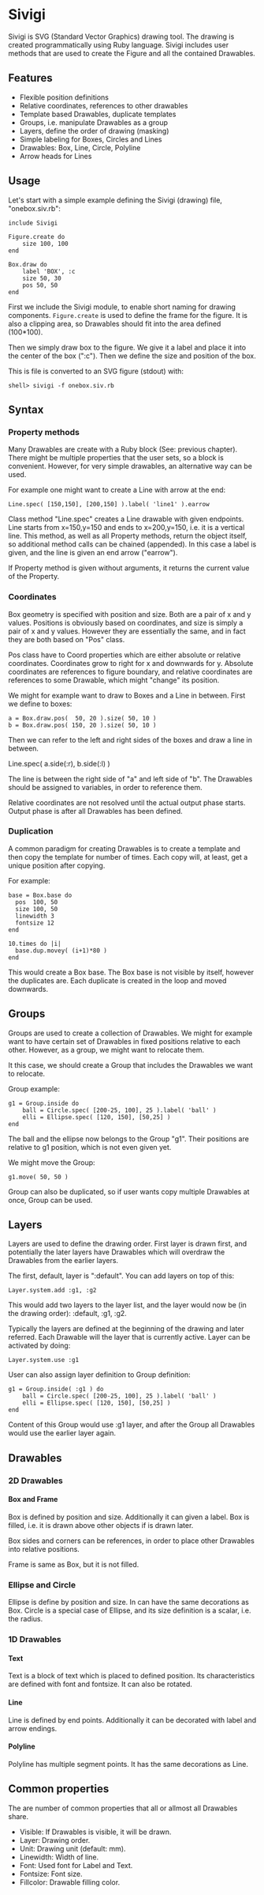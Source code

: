 # Sivigi

Sivigi is SVG (Standard Vector Graphics) drawing tool. The drawing is
created programmatically using Ruby language. Sivigi includes user
methods that are used to create the Figure and all the contained
Drawables.


## Features

* Flexible position definitions
* Relative coordinates, references to other drawables
* Template based Drawables, duplicate templates
* Groups, i.e. manipulate Drawables as a group
* Layers, define the order of drawing (masking)
* Simple labeling for Boxes, Circles and Lines
* Drawables: Box, Line, Circle, Polyline
* Arrow heads for Lines


## Usage

Let's start with a simple example defining the Sivigi (drawing) file, "onebox.siv.rb":

    include Sivigi
    
    Figure.create do
        size 100, 100
    end
    
    Box.draw do
        label 'BOX', :c
        size 50, 30
        pos 50, 50
    end
    
First we include the Sivigi module, to enable short naming for drawing
components. `Figure.create` is used to define the frame for the
figure. It is also a clipping area, so Drawables should fit into the
area defined (100*100).

Then we simply draw box to the figure. We give it a label and place it
into the center of the box (":c"). Then we define the size and
position of the box.

This is file is converted to an SVG figure (stdout) with:

    shell> sivigi -f onebox.siv.rb


## Syntax

### Property methods

Many Drawables are create with a Ruby block (See: previous
chapter). There might be multiple properties that the user sets, so a
block is convenient. However, for very simple drawables, an
alternative way can be used.

For example one might want to create a Line with arrow at the end:

    Line.spec( [150,150], [200,150] ).label( 'line1' ).earrow

Class method "Line.spec" creates a Line drawable with given
endpoints. Line starts from x=150,y=150 and ends to x=200,y=150,
i.e. it is a vertical line. This method, as well as all Property
methods, return the object itself, so additional method calls can be
chained (appended). In this case a label is given, and the line is
given an end arrow ("earrow").

If Property method is given without arguments, it returns the current
value of the Property.


### Coordinates

Box geometry is specified with position and size. Both are a pair of x
and y values. Positions is obviously based on coordinates, and size is
simply a pair of x and y values. However they are essentially the
same, and in fact they are both based on "Pos" class.

Pos class have to Coord properties which are either absolute or
relative coordinates. Coordinates grow to right for x and downwards
for y. Absolute coordinates are references to figure boundary, and
relative coordinates are references to some Drawable, which might
"change" its position.

We might for example want to draw to Boxes and a Line in
between. First we define to boxes:

    a = Box.draw.pos(  50, 20 ).size( 50, 10 )
    b = Box.draw.pos( 150, 20 ).size( 50, 10 )

Then we can refer to the left and right sides of the boxes and draw a
line in between.

   Line.spec( a.side(:r), b.side(:l) )

The line is between the right side of "a" and left side of "b". The
Drawables should be assigned to variables, in order to reference them.

Relative coordinates are not resolved until the actual output phase
starts. Output phase is after all Drawables has been defined.


### Duplication

A common paradigm for creating Drawables is to create a template and
then copy the template for number of times. Each copy will, at least,
get a unique position after copying.

For example:

    base = Box.base do
      pos  100, 50
      size 100, 50
      linewidth 3
      fontsize 12
    end
    
    10.times do |i|
      base.dup.movey( (i+1)*80 )
    end

This would create a Box base. The Box base is not visible by itself,
however the duplicates are. Each duplicate is created in the loop and
moved downwards.


## Groups

Groups are used to create a collection of Drawables. We might for
example want to have certain set of Drawables in fixed positions
relative to each other. However, as a group, we might want to
relocate them.

It this case, we should create a Group that includes the Drawables we
want to relocate.

Group example:

    g1 = Group.inside do
        ball = Circle.spec( [200-25, 100], 25 ).label( 'ball' )
        elli = Ellipse.spec( [120, 150], [50,25] )
    end

The ball and the ellipse now belongs to the Group "g1". Their
positions are relative to g1 position, which is not even given yet.

We might move the Group:

    g1.move( 50, 50 )

Group can also be duplicated, so if user wants copy multiple Drawables
at once, Group can be used.


## Layers

Layers are used to define the drawing order. First layer is drawn
first, and potentially the later layers have Drawables which will
overdraw the Drawables from the earlier layers.

The first, default, layer is ":default". You can add layers on top of
this:

    Layer.system.add :g1, :g2

This would add two layers to the layer list, and the layer would now
be (in the drawing order): :default, :g1, :g2.

Typically the layers are defined at the beginning of the drawing and
later referred. Each Drawable will the layer that is currently
active. Layer can be activated by doing:

    Layer.system.use :g1

User can also assign layer definition to Group definition:

    g1 = Group.inside( :g1 ) do
        ball = Circle.spec( [200-25, 100], 25 ).label( 'ball' )
        elli = Ellipse.spec( [120, 150], [50,25] )
    end

Content of this Group would use :g1 layer, and after the Group all
Drawables would use the earlier layer again.


## Drawables

### 2D Drawables

#### Box and Frame

Box is defined by position and size. Additionally it can given a
label. Box is filled, i.e. it is drawn above other objects if is drawn
later.

Box sides and corners can be references, in order to place other
Drawables into relative positions.

Frame is same as Box, but it is not filled.


### Ellipse and Circle

Ellipse is define by position and size. In can have the same
decorations as Box. Circle is a special case of Ellipse, and its size
definition is a scalar, i.e. the radius.


### 1D Drawables

#### Text

Text is a block of text which is placed to defined position. Its
characteristics are defined with font and fontsize. It can also be
rotated.


#### Line

Line is defined by end points. Additionally it can be decorated with
label and arrow endings.


#### Polyline

Polyline has multiple segment points. It has the same decorations as
Line.


## Common properties

The are number of common properties that all or allmost all Drawables
share.

* Visible:    If Drawables is visible, it will be drawn.
* Layer:      Drawing order.
* Unit:       Drawing unit (default: mm).
* Linewidth:  Width of line.
* Font:       Used font for Label and Text.
* Fontsize:   Font size.
* Fillcolor:  Drawable filling color.
